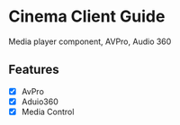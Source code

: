 # Cinema Client Guide

Media player component, AVPro, Audio 360

## Features
- [x] AvPro
- [x] Aduio360
- [x] Media Control